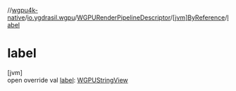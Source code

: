 //[wgpu4k-native](../../../../index.md)/[io.ygdrasil.wgpu](../../index.md)/[WGPURenderPipelineDescriptor](../index.md)/[[jvm]ByReference](index.md)/[label](label.md)

# label

[jvm]\
open override val [label](label.md): [WGPUStringView](../../-w-g-p-u-string-view/index.md)